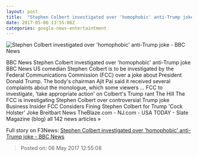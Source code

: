 ```yaml
---
layout: post
title:  "Stephen Colbert investigated over 'homophobic' anti-Trump joke - BBC News"
date: 2017-05-06 13:55:08Z
categories: google-news-entertaintment
---
```


![Stephen Colbert investigated over 'homophobic' anti-Trump joke - BBC News](https://ichef-1.bbci.co.uk/news/1024/cpsprodpb/15831/production/_95931188_colbert.jpg)

BBC News Stephen Colbert investigated over 'homophobic' anti-Trump joke BBC News US comedian Stephen Colbert is to be investigated by the Federal Communications Commission (FCC) over a joke about President Donald Trump. The body's chairman Ajit Pai said it received several complaints about the monologue, which some viewers ... FCC to investigate, 'take appropriate action' on Colbert's Trump rant The Hill The FCC is investigating Stephen Colbert over controversial Trump joke Business Insider FCC Considers Fining Stephen Colbert for Trump 'Cock Holster' Joke Breitbart News TheBlaze.com - NJ.com - USA TODAY - Slate Magazine (blog) all 142 news articles »


Full story on F3News: [Stephen Colbert investigated over 'homophobic' anti-Trump joke - BBC News](http://www.f3nws.com/n/SQWMbG)

> Posted on: 06 May 2017 12:55:08
